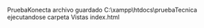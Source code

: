 PruebaKonecta 
archivo guardado C:\xampp\htdocs\pruebaTecnica
ejecutandose carpeta Vistas index.html
